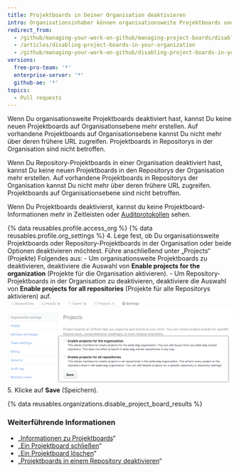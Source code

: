 ```yaml
---
title: Projektboards in Deiner Organisation deaktivieren
intro: Organisationsinhaber können organisationsweite Projektboards und Repository-Projektboards in einer Organisation deaktivieren.
redirect_from:
  - /github/managing-your-work-on-github/managing-project-boards/disabling-project-boards-in-your-organization
  - /articles/disabling-project-boards-in-your-organization
  - /github/managing-your-work-on-github/disabling-project-boards-in-your-organization
versions:
  free-pro-team: '*'
  enterprise-server: '*'
  github-ae: '*'
topics:
  - Pull requests
---
```


Wenn Du organisationsweite Projektboards deaktiviert hast, kannst Du keine neuen Projektboards auf Organisationsebene mehr erstellen. Auf vorhandene Projektboards auf Organisationsebene kannst Du nicht mehr über deren frühere URL zugreifen. Projektboards in Repositorys in der Organisation sind nicht betroffen.

Wenn Du Repository-Projektboards in einer Organisation deaktiviert hast, kannst Du keine neuen Projektboards in den Repositorys der Organisation mehr erstellen. Auf vorhandene Projektboards in Repositorys der Organisation kannst Du nicht mehr über deren frühere URL zugreifen. Projektboards auf Organisationsebene sind nicht betroffen.

Wenn Du Projektboards deaktivierst, kannst du keine Projektboard-Informationen mehr in Zeitleisten oder [Auditprotokollen](/articles/reviewing-the-audit-log-for-your-organization/) sehen.


{% data reusables.profile.access_org %}
{% data reusables.profile.org_settings %}
4. Lege fest, ob Du organisationsweite Projektboards oder Repository-Projektboards in der Organisation oder beide Optionen deaktivieren möchtest. Führe anschließend unter „Projects“ (Projekte) Folgendes aus:
    - Um organisationsweite Projektboards zu deaktivieren, deaktiviere die Auswahl von **Enable projects for the organization** (Projekte für die Organisation aktivieren).
    - Um Repository-Projektboards in der Organisation zu deaktivieren, deaktiviere die Auswahl von **Enable projects for all repositories** (Projekte für alle Repositorys aktivieren) auf. ![Kontrollkästchen, um Projekte für eine Organisation oder für alle Repositorys einer Organisation zu deaktivieren](/assets/images/help/projects/disable-org-projects-checkbox.png)
5. Klicke auf **Save** (Speichern).

{% data reusables.organizations.disable_project_board_results %}

### Weiterführende Informationen

- „[Informationen zu Projektboards](/articles/about-project-boards)“
- „[Ein Projektboard schließen](/articles/closing-a-project-board)“
- „[Ein Projektboard löschen](/articles/deleting-a-project-board)“
- „[Projektboards in einem Repository deaktivieren](/articles/disabling-project-boards-in-a-repository)“
